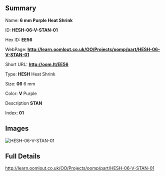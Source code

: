 

## Summary
 
Name: __6 mm Purple Heat Shrink__

ID: __HESH-06-V-STAN-01__

Hex ID: __EE56__

WebPage: __http://learn.oomlout.co.uk/OO/Projects/oomp/part/HESH-06-V-STAN-01__

Short URL: __http://oom.lt/EE56__


Type: __HESH__ Heat Shrink 

Size: __06__ 6 mm 

Color: __V__ Purple 

Description __STAN__  

Index: __01__


## Images
![HESH-06-V-STAN-01](http://oomlout.com/oomp-gen/parts/HESH-06-V-STAN-01/HESH-06-V-STAN-01_420.jpg)



## Full Details

 http://learn.oomlout.co.uk/OO/Projects/oomp/part/HESH-06-V-STAN-01














